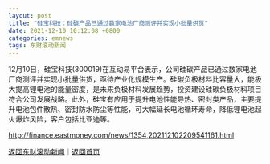 ```yaml
---
layout: post
title: "硅宝科技：硅碳产品已通过数家电池厂商测评并实现小批量供货"
date: 2021-12-10 10:12:08 +0800
categories: emnews
tags: 东财滚动新闻
---
```


12月10日，硅宝科技(300019)在互动易平台表示，公司硅碳产品已通过数家电池厂商测评并实现小批量供货，亟待产业化规模生产。硅碳负极材料比容量大，能极大提高锂电池的能量密度，是未来负极材料发展趋势，投资建设硅碳负极材料项目符合公司发展战略。此外，硅宝有应用于提升电池性能导热、密封类产品，主要提升电池包件散热、密封防水防尘等性能，可大幅延长电池循环寿命，降低锂电池起火爆炸风险，客户包括比亚迪等。

<http://finance.eastmoney.com/news/1354,202112102209541161.html>

[返回东财滚动新闻](//finews.withounder.com/emnews/)｜[返回首页](//finews.withounder.com/)